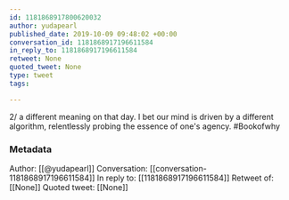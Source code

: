 ```yaml
---
id: 1181868917800620032
author: yudapearl
published_date: 2019-10-09 09:48:02 +00:00
conversation_id: 1181868917196611584
in_reply_to: 1181868917196611584
retweet: None
quoted_tweet: None
type: tweet
tags:

---
```


2/ a different meaning on that day. I bet our mind is driven by a different algorithm, relentlessly probing the essence of one's agency. #Bookofwhy

### Metadata

Author: [[@yudapearl]]
Conversation: [[conversation-1181868917196611584]]
In reply to: [[1181868917196611584]]
Retweet of: [[None]]
Quoted tweet: [[None]]
